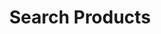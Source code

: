 ---
# chapter headline title
title: Search Products
# chapter url slug
slug: products
# chapter sections, also used for building the sidebar navigation
sections: 
 
  - slug: products-find
    title: Find Products
      
  - slug: products-extended
    title: Extended search with pagination
      
  - slug: products-querybuilder
    title: Query Builder for complex searches
  
  - slug: products-facets
    title: Faceted Search
  
# position, used for sorting the chapters
position: 3

---